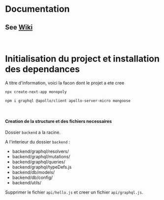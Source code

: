 # Documentation
See <a href='https://github.com/Flo-Slv/Monopoly/wiki'>Wiki</a>
---
<br />

# Initialisation du project et installation des dependances
A titre d'information, voici la facon dont le projet a ete cree
```sh
npx create-next-app monopoly
```
```sh
npm i graphql @apollo/client apollo-server-micro mongoose
```
<br />

#### Creation de la structure et des fichiers necessaires
Dossier `backend` a la racine.

A l'interieur du dossier `backend` :
- backend/graphql/resolvers/
- backend/graphql/mutations/
- backend/graphql/queries/
- backend/graphql/typeDefs.js
- backend/db/models/
- backend/db/config/
- backend/utils/

Supprimer le fichier `api/hello.js` et creer un fichier `api/graphql.js`.
